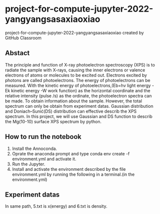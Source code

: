 # project-for-compute-jupyter-2022-yangyangsasaxiaoxiao
project-for-compute-jupyter-2022-yangyangsasaxiaoxiao created by GitHub Classroom
## Abstact 
The principle and function of X-ray photoelectron spectroscopy (XPS) is to radiate the sample with X-rays, causing the inner electrons or valence electrons of atoms or molecules to be excited out. Electrons excited by photons are called photoelectrons. The energy of photoelectrons can be measured. With the kinetic energy of photoelectrons,(Eb=hv light energy -Ek kinetic energy -W work function) as the horizontal coordinate and the relative intensity (pulse /s) as the ordinate, the photoelectron spectra can be made. To obtain information about the sample. However, the total spectrum can only be obtain from experiment datas. Gaussian distribution and Doniach–Sunić(DS) distribution can effective describ the XPS spectrum. In this project, we will use Gaussian and DS function to describ the Mg(10-10) surface XPS spectrum by python.
## How to run the notebook
1. Install the Annoconda.
2. Oprate the anaconda prompt and type conda env create -f environment.yml and activate it.
3. Run the Jupyter.
4. Install and activate the environment described by the file environment.yml by running the following in a terminal.(in the environment.yml)

## Experiment datas
In same path, 5.txt is x(energy) and 6.txt is density.
